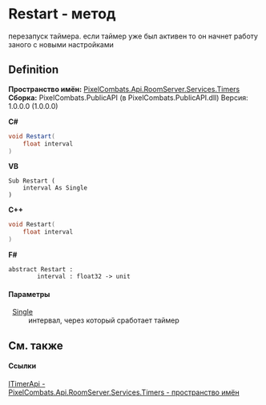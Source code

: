 # Restart - метод


перезапуск таймера. 
если таймер уже был активен то он начнет работу заного с новыми настройками




## Definition
**Пространство имён:** <a href="371274c7-7cea-bcb1-e32d-9fb1e088bb07">PixelCombats.Api.RoomServer.Services.Timers</a>  
**Сборка:** PixelCombats.PublicAPI (в PixelCombats.PublicAPI.dll) Версия: 1.0.0.0 (1.0.0.0)

**C#**
``` C#
void Restart(
	float interval
)
```
**VB**
``` VB
Sub Restart ( 
	interval As Single
)
```
**C++**
``` C++
void Restart(
	float interval
)
```
**F#**
``` F#
abstract Restart : 
        interval : float32 -> unit 
```



#### Параметры
<dl><dt>  <a href="https://learn.microsoft.com/dotnet/api/system.single" target="_blank" rel="noopener noreferrer">Single</a></dt><dd>интервал, через который сработает таймер</dd></dl>

## См. также


#### Ссылки
<a href="04f31ee0-1099-1958-764e-858007901ce7">ITimerApi - </a>  
<a href="371274c7-7cea-bcb1-e32d-9fb1e088bb07">PixelCombats.Api.RoomServer.Services.Timers - пространство имён</a>  
